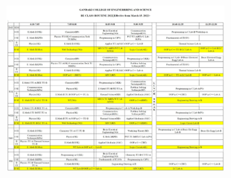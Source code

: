 ![Class Routine](https://github.com/bijenadhewaju/wt-lab-assignment/blob/master/Assignment/Assignment4/Routine.jpeg)
